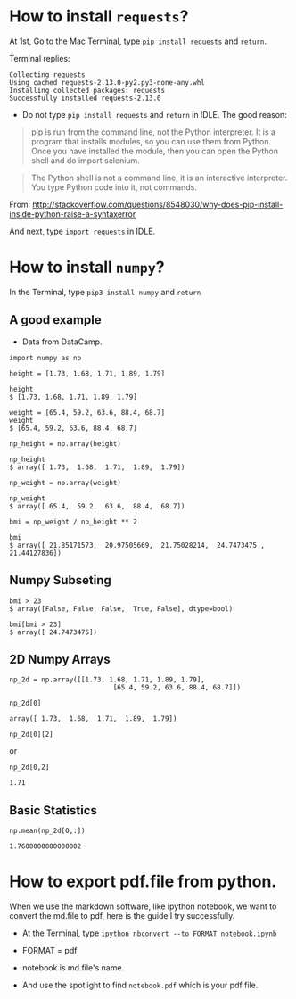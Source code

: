 
# How to install `requests`?

At 1st, Go to the Mac Terminal, type `pip install requests` and `return`.

Terminal replies:

```
Collecting requests
Using cached requests-2.13.0-py2.py3-none-any.whl
Installing collected packages: requests
Successfully installed requests-2.13.0
```

* Do not type `pip install requests` and `return` in IDLE. The good reason:

> pip is run from the command line, not the Python interpreter. It is a program that installs modules, so you can use them from Python. Once you have installed the module, then you can open the Python shell and do import selenium.

> The Python shell is not a command line, it is an interactive interpreter. You type Python code into it, not commands.

From: http://stackoverflow.com/questions/8548030/why-does-pip-install-inside-python-raise-a-syntaxerror

And next, type `import requests` in IDLE.

# How to install `numpy`?

In the Terminal, type `pip3 install numpy` and `return`

## A good example

* Data from DataCamp.

```
import numpy as np

height = [1.73, 1.68, 1.71, 1.89, 1.79]

height
$ [1.73, 1.68, 1.71, 1.89, 1.79]

weight = [65.4, 59.2, 63.6, 88.4, 68.7]
weight
$ [65.4, 59.2, 63.6, 88.4, 68.7]

np_height = np.array(height)

np_height
$ array([ 1.73,  1.68,  1.71,  1.89,  1.79])

np_weight = np.array(weight)

np_weight
$ array([ 65.4,  59.2,  63.6,  88.4,  68.7])

bmi = np_weight / np_height ** 2

bmi
$ array([ 21.85171573,  20.97505669,  21.75028214,  24.7473475 ,  21.44127836])
```

## Numpy Subseting

```
bmi > 23
$ array([False, False, False,  True, False], dtype=bool)

bmi[bmi > 23]
$ array([ 24.7473475])
```
## 2D Numpy Arrays
```
np_2d = np.array([[1.73, 1.68, 1.71, 1.89, 1.79],
                          [65.4, 59.2, 63.6, 88.4, 68.7]])
```

```
np_2d[0]
```
```
array([ 1.73,  1.68,  1.71,  1.89,  1.79])
```

```
np_2d[0][2]
```
or 
```
np_2d[0,2]
```

```
1.71
```

## Basic Statistics

```
np.mean(np_2d[0,:])
```
```
1.7600000000000002
```
# How to export pdf.file from python.
When we use the markdown software, like ipython notebook, we want to convert the md.file to pdf, here is the guide I try successfully.

* At the Terminal, type `ipython nbconvert --to FORMAT notebook.ipynb`

* FORMAT = pdf 

* notebook is md.file's name.

* And use the spotlight to find `notebook.pdf` which is your pdf file.


